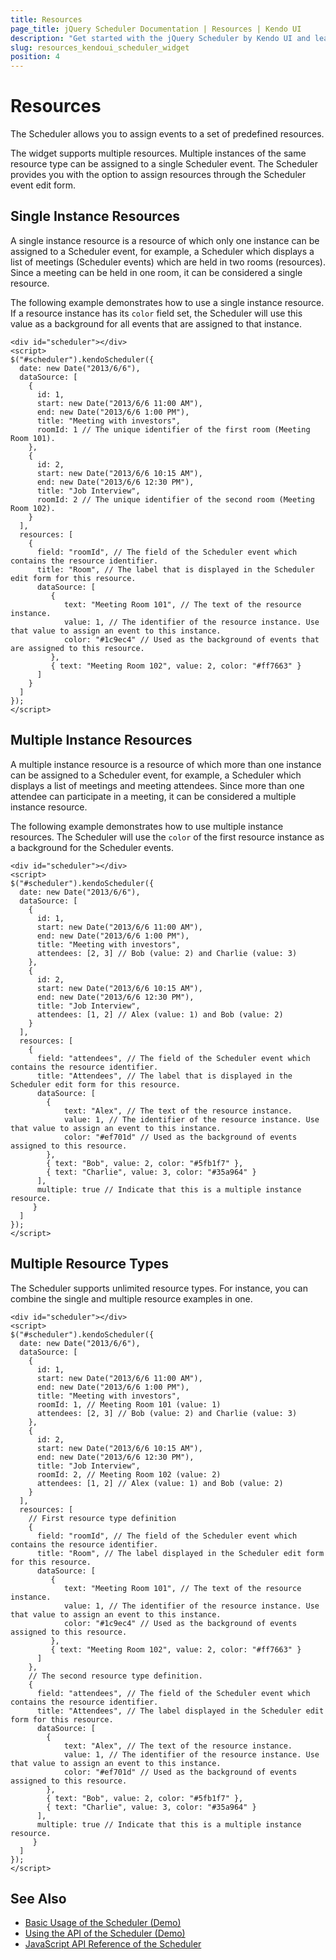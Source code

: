 ```yaml
---
title: Resources
page_title: jQuery Scheduler Documentation | Resources | Kendo UI
description: "Get started with the jQuery Scheduler by Kendo UI and learn how to use its resources."
slug: resources_kendoui_scheduler_widget
position: 4
---
```


# Resources

The Scheduler allows you to assign events to a set of predefined resources.

The widget supports multiple resources. Multiple instances of the same resource type can be assigned to a single Scheduler event. The Scheduler provides you with the option to assign resources through the Scheduler event edit form.

## Single Instance Resources

A single instance resource is a resource of which only one instance can be assigned to a Scheduler event, for example, a Scheduler which displays a list of meetings (Scheduler events) which are held in two rooms (resources). Since a meeting can be held in one room, it can be considered a single resource.

The following example demonstrates how to use a single instance resource. If a resource instance has its `color` field set, the Scheduler will use this value as a background for all events that are assigned to that instance.

    <div id="scheduler"></div>
    <script>
    $("#scheduler").kendoScheduler({
      date: new Date("2013/6/6"),
      dataSource: [
        {
          id: 1,
          start: new Date("2013/6/6 11:00 AM"),
          end: new Date("2013/6/6 1:00 PM"),
          title: "Meeting with investors",
          roomId: 1 // The unique identifier of the first room (Meeting Room 101).
        },
        {
          id: 2,
          start: new Date("2013/6/6 10:15 AM"),
          end: new Date("2013/6/6 12:30 PM"),
          title: "Job Interview",
          roomId: 2 // The unique identifier of the second room (Meeting Room 102).
        }
      ],
      resources: [
        {
          field: "roomId", // The field of the Scheduler event which contains the resource identifier.
          title: "Room", // The label that is displayed in the Scheduler edit form for this resource.
          dataSource: [
             {
                text: "Meeting Room 101", // The text of the resource instance.
                value: 1, // The identifier of the resource instance. Use that value to assign an event to this instance.
                color: "#1c9ec4" // Used as the background of events that are assigned to this resource.
             },
             { text: "Meeting Room 102", value: 2, color: "#ff7663" }
          ]
        }
      ]
    });
    </script>

## Multiple Instance Resources

A multiple instance resource is a resource of which more than one instance can be assigned to a Scheduler event, for example, a Scheduler which displays a list of meetings and meeting attendees. Since more than one attendee can participate in a meeting, it can be considered a multiple instance resource.

The following example demonstrates how to use multiple instance resources. The Scheduler will use the `color` of the first resource instance as a background for the Scheduler events.

    <div id="scheduler"></div>
    <script>
    $("#scheduler").kendoScheduler({
      date: new Date("2013/6/6"),
      dataSource: [
        {
          id: 1,
          start: new Date("2013/6/6 11:00 AM"),
          end: new Date("2013/6/6 1:00 PM"),
          title: "Meeting with investors",
          attendees: [2, 3] // Bob (value: 2) and Charlie (value: 3)
        },
        {
          id: 2,
          start: new Date("2013/6/6 10:15 AM"),
          end: new Date("2013/6/6 12:30 PM"),
          title: "Job Interview",
          attendees: [1, 2] // Alex (value: 1) and Bob (value: 2)
        }
      ],
      resources: [
        {
          field: "attendees", // The field of the Scheduler event which contains the resource identifier.
          title: "Attendees", // The label that is displayed in the Scheduler edit form for this resource.
          dataSource: [
            {
                text: "Alex", // The text of the resource instance.
                value: 1, // The identifier of the resource instance. Use that value to assign an event to this instance.
                color: "#ef701d" // Used as the background of events assigned to this resource.
            },
            { text: "Bob", value: 2, color: "#5fb1f7" },
            { text: "Charlie", value: 3, color: "#35a964" }
          ],
          multiple: true // Indicate that this is a multiple instance resource.
         }
      ]
    });
    </script>

## Multiple Resource Types

The Scheduler supports unlimited resource types. For instance, you can combine the single and multiple resource examples in one.

    <div id="scheduler"></div>
    <script>
    $("#scheduler").kendoScheduler({
      date: new Date("2013/6/6"),
      dataSource: [
        {
          id: 1,
          start: new Date("2013/6/6 11:00 AM"),
          end: new Date("2013/6/6 1:00 PM"),
          title: "Meeting with investors",
          roomId: 1, // Meeting Room 101 (value: 1)
          attendees: [2, 3] // Bob (value: 2) and Charlie (value: 3)
        },
        {
          id: 2,
          start: new Date("2013/6/6 10:15 AM"),
          end: new Date("2013/6/6 12:30 PM"),
          title: "Job Interview",
          roomId: 2, // Meeting Room 102 (value: 2)
          attendees: [1, 2] // Alex (value: 1) and Bob (value: 2)
        }
      ],
      resources: [
        // First resource type definition
        {
          field: "roomId", // The field of the Scheduler event which contains the resource identifier.
          title: "Room", // The label displayed in the Scheduler edit form for this resource.
          dataSource: [
             {
                text: "Meeting Room 101", // The text of the resource instance.
                value: 1, // The identifier of the resource instance. Use that value to assign an event to this instance.
                color: "#1c9ec4" // Used as the background of events assigned to this resource.
             },
             { text: "Meeting Room 102", value: 2, color: "#ff7663" }
          ]
        },
        // The second resource type definition.
        {
          field: "attendees", // The field of the Scheduler event which contains the resource identifier.
          title: "Attendees", // The label displayed in the Scheduler edit form for this resource.
          dataSource: [
            {
                text: "Alex", // The text of the resource instance.
                value: 1, // The identifier of the resource instance. Use that value to assign an event to this instance.
                color: "#ef701d" // Used as the background of events assigned to this resource.
            },
            { text: "Bob", value: 2, color: "#5fb1f7" },
            { text: "Charlie", value: 3, color: "#35a964" }
          ],
          multiple: true // Indicate that this is a multiple instance resource.
         }
      ]
    });
    </script>

## See  Also

* [Basic Usage of the Scheduler (Demo)](https://demos.telerik.com/kendo-ui/scheduler/index)
* [Using the API of the Scheduler (Demo)](https://demos.telerik.com/kendo-ui/scheduler/api)
* [JavaScript API Reference of the Scheduler](/api/javascript/ui/scheduler)
